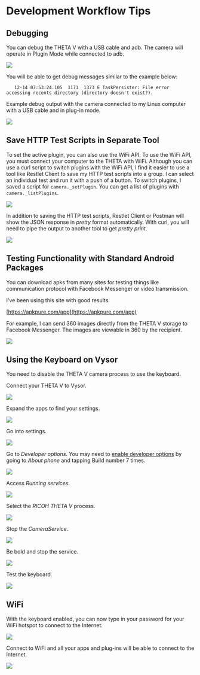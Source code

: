 # Development Workflow Tips

## Debugging

You can debug the THETA V with a USB cable and adb.
The camera will operate in Plugin Mode while connected to adb.

![](img/debug/debug-connection.png)

You will be able to get debug messages similar to the example below:

       12-14 07:53:24.105  1171  1373 E TaskPersister: File error accessing recents directory (directory doesn't exist?).

Example debug output with the camera connected to my Linux computer with a USB cable 
and in plug-in mode.

![](img/debug/debug-screen.png)

## Save HTTP Test Scripts in Separate Tool 

To set the active plugin, you can also use the WiFi API. To use 
the WiFi API, you must connect your 
computer to the THETA with WiFi. 
Although you can use a curl script to switch plugins with the WiFi API,
I find it easier to use a tool like 
Restlet Client to save my HTTP test scripts into a group. I can select an
individual test and run it with a push of a button. To switch plugins, I 
saved a script for  `camera._setPlugin`. You can get a list of plugins with 
`camera._listPlugins`.

![](img/custom/restlet-client.png)

In addition to saving the HTTP test scripts, Restlet Client or Postman will show the
JSON response in *pretty* format automatically. With curl, you will need to
pipe the output to another tool to get *pretty print*.

![](img/custom/restlet-client-response.png)

## Testing Functionality with Standard Android Packages
You can download apks from many sites for testing things like 
communication protocol with Facebook Messenger or video transmission.

I've been using this site with good results.

[https://apkpure.com/app](https://apkpure.com/app)

For example, I can send 360 images directly from the THETA V storage to Facebook Messenger.
The images are viewable in 360 by the recipient.

![](img/workflow/facebook-messenger.png)


## Using the Keyboard on Vysor

You need to disable the THETA V camera process to use the keyboard.

Connect your THETA V to Vysor.

![](img/workflow/keyboard/vysor-view.png)

Expand the apps to find your settings.

![](img/workflow/keyboard/apps.png)

Go into settings.

![](img/workflow/keyboard/settings.png)

Go to *Developer options*. You may need to [enable developer options](https://developer.android.com/studio/debug/dev-options) by going to *About phone* and 
tapping Build number 7 times.

![](img/workflow/keyboard/developer-options.png)

Access *Running services*.

![](img/workflow/keyboard/developer-options.png)

Select the *RICOH THETA V* process.

![](img/workflow/keyboard/ricoh-theta-process.png)

Stop the *CameraService*.

![](img/workflow/keyboard/camera-service.png)

Be bold and stop the service.

![](img/workflow/keyboard/camera-stop.png)

Test the keyboard.

![](img/workflow/keyboard/notepad.png)

## WiFi

With the keyboard enabled, you can now type in your password for your WiFi hotspot to connect to the Internet.

![](img/workflow/wifi/wlan-switch.png)

Connect to WiFi and all your apps and plug-ins will be able to connect to the Internet.

![](img/workflow/wifi/wifi-connected.png)

